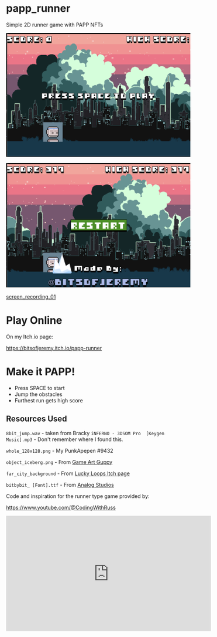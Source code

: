 # papp_runner

Simple 2D runner game with PAPP NFTs

![screenshot_01](screenshot_01.png)

![screenshot_02](screenshot_02.png)

[screen_recording_01](screen_recording_01.mov)

# Play Online

On my Itch.io page:

https://bitsofjeremy.itch.io/papp-runner


# Make it PAPP!

- Press SPACE to start
- Jump the obstacles
- Furthest run gets high score


## Resources Used

`8bit_jump.wav` - taken from Bracky
`iNFERNO - 3DSOM Pro  [Keygen Music].mp3` - Don't remember where I found this.

`whole_128x128.png` - My PunkApepen #9432

`object_iceberg.png` - From [Game Art Guppy](https://www.gameartguppy.com/shop/ice-world-platformer-set/)

`far_city_background` - From [Lucky Loops Itch page](https://lucky-loops.itch.io/parallax-city-background)

`bitbybit_ [Font].ttf` - From [Analog Studios](https://analogstudios.itch.io/bitbybitfont)


Code and inspiration for the runner type game provided by:

https://www.youtube.com/@CodingWithRuss

<iframe width="560" height="315" src="https://www.youtube.com/embed/nKBhz6oJYsc?si=DLF3SFdk6aQC7CQ6" title="YouTube video player" frameborder="0" allow="accelerometer; autoplay; clipboard-write; encrypted-media; gyroscope; picture-in-picture; web-share" referrerpolicy="strict-origin-when-cross-origin" allowfullscreen></iframe>




